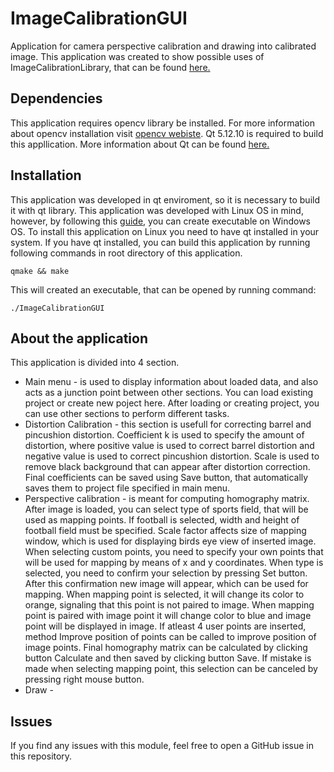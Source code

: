 # ImageCalibrationGUI
Application for camera perspective calibration and drawing into calibrated image. This application was created to show possible uses of ImageCalibrationLibrary, that can be found [here.](https://github.com/richardfous/ImageCalibrationLibrary)

## Dependencies
This application requires opencv library be installed. For more information about opencv installation visit [opencv webiste](https://opencv.org).
Qt 5.12.10 is required to build this appllication. More information about Qt can be found [here.](https://doc.qt.io/qt-5/build-sources.html)

## Installation
This application was developed in qt enviroment, so it is necessary to build it with qt library. This application was developed with Linux OS in mind, however, by following this [guide](https://wiki.qt.io/Build_Standalone_Qt_Application_for_Windows), you can create executable on Windows OS. To install this application on Linux you need to have qt installed in your system. If you have qt installed, you can build this application by running following commands in root directory of this application. 
```
qmake && make
```
This will created an executable, that can be opened by running command:
```
./ImageCalibrationGUI
```

## About the application
This application is divided into 4 section.
* Main menu - is used to display information about loaded data, and also acts as a junction point between other sections. You can load existing project or create new poject here. After loading or creating project, you can use other sections to perform different tasks.
* Distortion Calibration - this section is usefull for correcting barrel and pincushion distortion. Coefficient k is used to specify the amount of distortion, where positive value is used to correct barrel distortion and negative value is used to correct pincushion distortion. Scale is used to remove black background that can appear after distortion correction. Final coefficients can be saved using Save button, that automatically saves them to project file specified in main menu.
* Perspective calibration - is meant for computing homography matrix. After image is loaded, you can select type of sports field, that will be used as mapping points. If football is selected, width and height of football field must be specified. Scale factor affects size of mapping window, which is used for displaying birds eye view of inserted image. When selecting custom points, you need to specify your own points that will be used for mapping by means of x and y coordinates. When type is selected, you need to confirm your selection by pressing Set button. After this confirmation new image will appear, which can be used for mapping. When mapping point is selected, it will change its color to orange, signaling that this point is not paired to image. When mapping point is paired with image point it will change color to blue and image point will be displayed in image. If atleast 4 user points are inserted, method Improve position of points can be called to improve position of image points. Final homography matrix can be calculated by clicking button Calculate and then saved by clicking button Save. If mistake is made when selecting mapping point, this selection can be canceled by pressing right mouse button. 
* Draw - 

## Issues
If you find any issues with this module, feel free to open a GitHub issue in this repository. 
